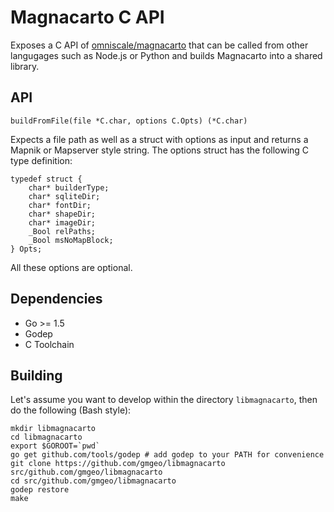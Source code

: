 # Magnacarto C API

Exposes a C API of [omniscale/magnacarto](https://github.com/omniscale/magnacarto) that can be called from other langugages such as Node.js or Python and builds Magnacarto into a shared library.

## API

`buildFromFile(file *C.char, options C.Opts) (*C.char)`

Expects a file path as well as a struct with options as input and returns a Mapnik or Mapserver style string. The options struct has the following C type definition:

```
typedef struct {
    char* builderType;
    char* sqliteDir;
    char* fontDir;
    char* shapeDir;
    char* imageDir;
    _Bool relPaths;
    _Bool msNoMapBlock;
} Opts;
```
All these options are optional.

## Dependencies

* Go >= 1.5
* Godep
* C Toolchain

## Building

Let's assume you want to develop within the directory `libmagnacarto`, then do the following (Bash style):
```
mkdir libmagnacarto
cd libmagnacarto
export $GOROOT=`pwd`
go get github.com/tools/godep # add godep to your PATH for convenience
git clone https://github.com/gmgeo/libmagnacarto src/github.com/gmgeo/libmagnacarto
cd src/github.com/gmgeo/libmagnacarto
godep restore
make
```
